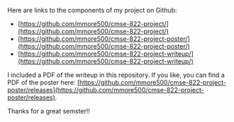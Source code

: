 Here are links to the components of my project on Github:

* [https://github.com/mmore500/cmse-822-project/](https://github.com/mmore500/cmse-822-project/)
* [https://github.com/mmore500/cmse-822-project-poster/](https://github.com/mmore500/cmse-822-project-poster/)
* [https://github.com/mmore500/cmse-822-project-writeup/](https://github.com/mmore500/cmse-822-project-writeup/)

I included a PDF of the writeup in this repository.
If you like, you can find a PDF of the poster here: [https://github.com/mmore500/cmse-822-project-poster/releases](https://github.com/mmore500/cmse-822-project-poster/releases).

Thanks for a great semster!!
